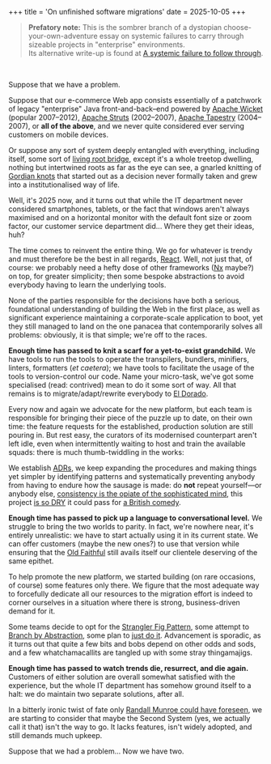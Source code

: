 +++
title = 'On unfinished software migrations'
date = 2025-10-05
+++

>    **Prefatory note:** This is the sombrer branch of a dystopian
> choose-your-own-adventure essay on systemic failures to carry through sizeable
> projects in "enterprise" environments.<br>
>    Its alternative write-up is found at [A systemic failure to follow
> through](@/thoughts/failing-to-follow-through.md).

<br>

Suppose that we have a problem.

Suppose that our e-commerce Web app consists essentially of a
patchwork of legacy "enterprise" Java front-and-back–end powered by
[Apache Wicket](https://wicket.apache.org/) (popular 2007–2012),
[Apache Struts](https://struts.apache.org/) (2002–2007), [Apache
Tapestry](https://tapestry.apache.org/) (2004–2007), or **all of the above**,
and we never quite considered ever serving customers on mobile devices.

Or suppose any sort of system deeply entangled with
everything, including itself, some sort of [living root
bridge](https://en.wikipedia.org/wiki/Living_root_bridge), except it's a whole
treetop dwelling, nothing but intertwined roots as far as the eye can see, a
gnarled knitting of [Gordian knots](https://en.wikipedia.org/wiki/Gordian_Knot)
that started out as a decision never formally taken and grew into a
institutionalised way of life.

Well, it's 2025 now, and it turns out that while the IT department never
considered smartphones, tablets, or the fact that windows aren't always
maximised and on a horizontal monitor with the default font size or zoom factor,
our customer service department did...  Where they get their ideas, huh?

<div class="hi">

The time comes to reinvent the entire thing.  We go for whatever is trendy and
must therefore be the best in all regards, [React](https://react.dev/).  Well,
not just that, of course: we probably need a hefty dose of other frameworks
([Nx](https://nx.dev/) maybe?) on top, for greater simplicity; then some bespoke
abstractions to avoid everybody having to learn the underlying tools.

None of the parties responsible for the decisions have both a serious,
foundational understanding of building the Web in the first place, as well as
significant experience maintaining a corporate-scale application to boot, yet
they still managed to land on the one panacea that contemporarily solves all
problems: obviously, it is that simple; we're off to the races.

**Enough time has passed to knit a scarf for a yet-to-exist grandchild.**
We have tools to run the tools to operate the transpilers, bundlers,
minifiers, linters, formatters (*et caetera*); we have tools to facilitate
the usage of the tools to version-control our code.  Name your micro-task,
we've got some specialised (read: contrived) mean to do it some sort
of way.  All that remains is to migrate/adapt/rewrite everybody to [El
Dorado](https://en.wikipedia.org/wiki/El_Dorado).

</div>

Every now and again we advocate for the new platform, but each team is
responsible for bringing their piece of the puzzle up to date, on their own
time: the feature requests for the established, production solution are still
pouring in.  But rest easy, the curators of its modernised counterpart aren't
left idle, even when intermittently waiting to host and train the available
squads: there is much thumb-twiddling in the works:

We establish [ADRs](https://adr.github.io/), we keep expanding the procedures
and making things yet simpler by identifying patterns and systematically
preventing anybody from having to endure how the sausage is made: do **not**
repeat yourself—or anybody else, [consistency is the opiate of the sophisticated
mind](https://en.wikipedia.org/wiki/Wikipedia:Emerson_and_Wilde_on_consistency),
this project [is so DRY](https://en.wikipedia.org/wiki/Don%27t_repeat_yourself)
it could pass for [a British
comedy](https://en.wikipedia.org/wiki/The_Office_(British_TV_series)).

<!-- [is so DRY](@/thoughts/the-dry-hoax.md). TODO: LINKME -->

**Enough time has passed to pick up a language to conversational level.**  We
struggle to bring the two worlds to parity.  In fact, we're nowhere near, it's
entirely unrealistic: we have to start actually using it in its current state.
We can offer customers (maybe the new ones?) to use that version while ensuring
that the [Old Faithful](https://en.wikipedia.org/wiki/Old_Faithful) still avails
itself our clientele deserving of the same epithet.

<div class="hi">

To help promote the new platform, we started building (on rare occasions, of
course) some features only there.  We figure that the most adequate way to
forcefully dedicate all our resources to the migration effort is indeed to
corner ourselves in a situation where there is strong, business-driven demand
for it.

Some teams decide to opt for the [Strangler Fig
Pattern](https://en.wikipedia.org/wiki/Strangler_fig_pattern),
some attempt to [Branch by
Abstraction](https://martinfowler.com/bliki/BranchByAbstraction.html), some
plan to [just do it](https://www.youtube.com/watch?v=ZXsQAXx_ao0).  Advancement
is sporadic, as it turns out that quite a few bits and bobs depend on other
odds and sods, and a few whatchamacallits are tangled up with some stray
thingamajigs.

**Enough time has passed to watch trends die, resurrect, and die again.**
Customers of either solution are overall somewhat satisfied with the experience,
but the whole IT department has somehow ground itself to a halt: we do maintain
two separate solutions, after all.

</div>

In a bitterly ironic twist of fate only [Randall Munroe could have
foreseen](https://www.xkcd.com/927/), we are starting to consider that maybe the
Second System (yes, we actually call it that) isn't the way to go.  It lacks
features, isn't widely adopted, and still demands much upkeep.

Suppose that we had a problem...  Now we have two.
